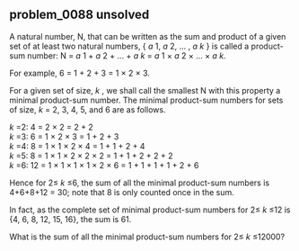 ## problem_0088 unsolved
A natural number, N, that can be written as the sum and product of a given set
of at least two natural numbers, { _a_ 1, _a_ 2, ... , _a_ _k_ } is called a
product-sum number: N = _a_ 1 \+ _a_ 2 \+ ... + _a_ _k_ = _a_ 1 × _a_ 2 × ...
× _a_ _k_.

For example, 6 = 1 + 2 + 3 = 1 × 2 × 3.

For a given set of size, _k_ , we shall call the smallest N with this property
a minimal product-sum number. The minimal product-sum numbers for sets of
size, _k_ = 2, 3, 4, 5, and 6 are as follows.

_k_ =2: 4 = 2 × 2 = 2 + 2  
 _k_ =3: 6 = 1 × 2 × 3 = 1 + 2 + 3  
 _k_ =4: 8 = 1 × 1 × 2 × 4 = 1 + 1 + 2 + 4  
 _k_ =5: 8 = 1 × 1 × 2 × 2 × 2 = 1 + 1 + 2 + 2 + 2  
 _k_ =6: 12 = 1 × 1 × 1 × 1 × 2 × 6 = 1 + 1 + 1 + 1 + 2 + 6

Hence for 2≤ _k_ ≤6, the sum of all the minimal product-sum numbers is
4+6+8+12 = 30; note that 8 is only counted once in the sum.

In fact, as the complete set of minimal product-sum numbers for 2≤ _k_ ≤12 is
{4, 6, 8, 12, 15, 16}, the sum is 61.

What is the sum of all the minimal product-sum numbers for 2≤ _k_ ≤12000?

